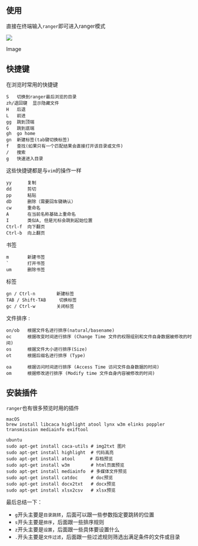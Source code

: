 ## 使用

直接在终端输入`ranger`即可进入ranger模式  

![](https://pic3.zhimg.com/80/v2-d72c823c9c68123b91c1f30a9247f1fa_1440w.webp)

Image

  

## 快捷键

在浏览时常用的快捷键

```text
S   切换到ranger最后浏览的目录
zh/退回键  显示隐藏文件
H   后退
L   前进
gg  跳到顶端
G   跳到底端
gh  go home
gn  新建标签(tab键切换标签)
f   查找(如果只有一个匹配结果会直接打开该目录或文件)
/   搜索
g   快速进入目录
```

这些快捷键都是与`vim`的操作一样

```text
yy      复制
dd      剪切
pp      粘贴
dD      删除（需要回车键确认）
cw      重命名
A       在当前名称基础上重命名
I       类似A, 但是光标会跳到起始位置
Ctrl-f  向下翻页
Ctrl-b  向上翻页
```

书签

```text
m       新建书签
`       打开书签
um      删除书签
```

标签

```text
gn / Ctrl-n        新建标签
TAB / Shift-TAB     切换标签
gc / Ctrl-w        关闭标签
```

文件排序 :

```text
on/ob   根据文件名进行排序(natural/basename)
oc      根据改变时间进行排序 (Change Time 文件的权限组别和文件自身数据被修改的时间)
os      根据文件大小进行排序(Size)
ot      根据后缀名进行排序 (Type)

oa      根据访问时间进行排序 (Access Time 访问文件自身数据的时间)
om      根据修改进行排序 (Modify time 文件自身内容被修改的时间)
```

## 安装插件

`ranger`也有很多预览时用的插件

```text
macOS
brew install libcaca highlight atool lynx w3m elinks poppler transmission mediainfo exiftool

ubuntu
sudo apt-get install caca-utils # img2txt 图片
sudo apt-get install highlight  # 代码高亮
sudo apt-get install atool　    # 存档预览
sudo apt-get install w3m        # html页面预览
sudo apt-get install mediainfo  # 多媒体文件预览
sudo apt-get install catdoc     # doc预览
sudo apt-get install docx2txt   # docx预览
sudo apt-get install xlsx2csv   # xlsx预览
```

最后总结一下：

- `g`开头主要是`目录跳转`，后面可以跟一些参数指定要跳转的位置
- `s`开头主要是`排序`，后面跟一些排序规则
- `z`开头主要是`设置`，后面跟一些具体要设置什么
- `.`开头主要是`文件过滤`，后面跟一些过滤规则筛选出满足条件的文件或目录